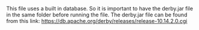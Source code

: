 This file uses a built in database. So it is important to have the derby.jar file in the same folder before running the file.
The derby.jar file can be found from this link: https://db.apache.org/derby/releases/release-10.14.2.0.cgi
